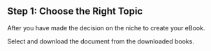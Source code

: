 ## Step 1: Choose the Right Topic

After you have made the decision on the niche to create your eBook.

Select and download the document from the downloaded books.
